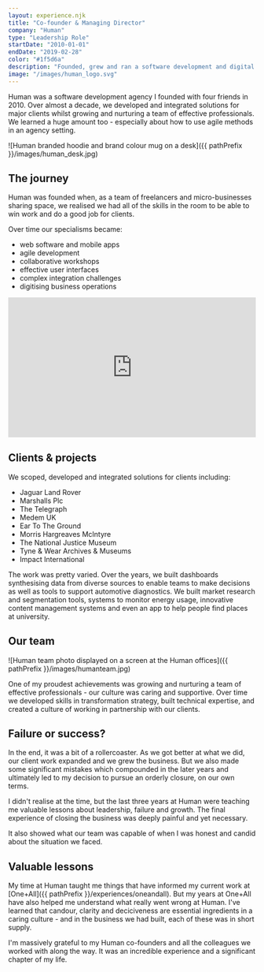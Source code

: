 ```yaml
---
layout: experience.njk
title: "Co-founder & Managing Director"
company: "Human"
type: "Leadership Role"
startDate: "2010-01-01"
endDate: "2019-02-28"
color: "#1f5d6a"
description: "Founded, grew and ran a software development and digital transformation agency."
image: "/images/human_logo.svg"
---
```


Human was a software development agency I founded with four friends in 2010. Over almost a decade, we developed and integrated solutions for major clients whilst growing and nurturing a team of effective professionals. We learned a huge amount too - especially about how to use agile methods in an agency setting.

![Human branded hoodie and brand colour mug on a desk]({{ pathPrefix }}/images/human_desk.jpg)

## The journey

Human was founded when, as a team of freelancers and micro-businesses sharing space, we realised we had all of the skills in the room to be able to win work and do a good job for clients.

Over time our specialisms became:

- web software and mobile apps
- agile development
- collaborative workshops
- effective user interfaces
- complex integration challenges
- digitising business operations

<div style="padding:56.25% 0 0 0;position:relative;"><iframe src="https://player.vimeo.com/video/1098280073?badge=0&amp;autopause=0&amp;player_id=0&amp;app_id=58479" frameborder="0" allow="autoplay; fullscreen; picture-in-picture; clipboard-write; encrypted-media; web-share" style="position:absolute;top:0;left:0;width:100%;height:100%;" title="What it is to be Human"></iframe></div><script src="https://player.vimeo.com/api/player.js"></script>

## Clients & projects

We scoped, developed and integrated solutions for clients including:

- Jaguar Land Rover
- Marshalls Plc
- The Telegraph
- Medem UK
- Ear To The Ground
- Morris Hargreaves McIntyre
- The National Justice Museum
- Tyne & Wear Archives & Museums
- Impact International

The work was pretty varied. Over the years, we built dashboards synthesising data from diverse sources to enable teams to make decisions as well as tools to support automotive diagnostics. We built market research and segmentation tools, systems to monitor energy usage, innovative content management systems and even an app to help people find places at university.

## Our team

![Human team photo displayed on a screen at the Human offices]({{ pathPrefix }}/images/humanteam.jpg)

One of my proudest achievements was growing and nurturing a team of effective professionals - our culture was caring and supportive. Over time we developed skills in transformation strategy, built technical expertise, and created a culture of working in partnership with our clients.

## Failure or success?

In the end, it was a bit of a rollercoaster. As we got better at what we did, our client work expanded and we grew the business. But we also made some significant mistakes which compounded in the later years and ultimately led to my decision to pursue an orderly closure, on our own terms.

I didn't realise at the time, but the last three years at Human were teaching me valuable lessons about leadership, failure and growth. The final experience of closing the business was deeply painful and yet necessary.

It also showed what our team was capable of when I was honest and candid about the situation we faced.

## Valuable lessons

My time at Human taught me things that have informed my current work at [One+All]({{ pathPrefix }}/experiences/oneandall). But my years at One+All have also helped me understand what really went wrong at Human. I've learned that candour, clarity and deciciveness are essential ingredients in a caring culture - and in the business we had built, each of these was in short supply.

I'm massively grateful to my Human co-founders and all the colleagues we worked with along the way. It was an incredible experience and a significant chapter of my life.